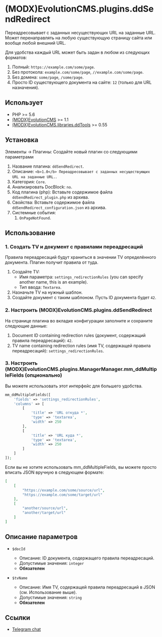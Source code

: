 # (MODX)EvolutionCMS.plugins.ddSendRedirect

Переадресовывает с заданных несуществующих URL на заданные URL.
Может перенаправлять на любую существующую страницу сайта или вообще любой внешний URL.

Для удобства каждый URL может быть задан в любом из следующих форматов:
1. Полный: `https://example.com/some/page`.
2. Без протокола: `example.com/some/page`, `//example.com/some/page`.
3. Без домена: `some/page`, `/some/page`.
4. Просто ID существующего документа на сайте: `12` (только для URL назначения).


## Использует

* PHP >= 5.6
* [(MODX)EvolutionCMS](https://github.com/evolution-cms/evolution) >= 1.1
* [(MODX)EvolutionCMS.libraries.ddTools](https://code.divandesign.ru/modx/ddtools) >= 0.55


## Установка


Элементы → Плагины: Создайте новый плагин со следующими параметрами

1. Название плагина: `ddSendRedirect`.
2. Описание: `<b>1.0</b> Переадресовывает с заданных несуществующих URL на заданные URL.`.
3. Категория: `Core`.
4. Анализировать DocBlock: `no`.
5. Код плагина (php): Вставьте содержимое файла `ddSendRedirect_plugin.php` из архива.
6. Свойства: Вставьте содержимое файла `ddSendRedirect_configuration.json` из архива.
7. Системные события:
	1. `OnPageNotFound`.


## Использование


### 1. Создать TV и документ с правилами переадресаций

Правила переадресаций будут храниться в значении TV определённого документа. Плагин получит правила от туда.

1. Создайте TV:
	* Имя параметра: `settings_redirectionRules` (you can specify another name, this is an example).
	* Тип ввода: `Textarea`.
2. Назначьте TV на нужный шаблон.
3. Создайте документ с таким шаблоном. Пусть ID документа будет `42`.


### 2. Настроить (MODX)EvolutionCMS.plugins.ddSendRedirect

На странице плагина во вкладке конфигурации заполните и сохраните следующие данные:
1. Document ID containing redirection rules (документ, содержащий правила переадресаций): `42`.
2. TV name containing redirection rules (имя TV, содержащей правила переадресаций): `settings_redirectionRules`.


### 3. Настроить (MODX)EvolutionCMS.plugins.ManagerManager.mm_ddMultipleFields (опционально)

Вы можете использовать этот интерфейс для большего удобства.

```php
mm_ddMultipleFields([
	'fields' => 'settings_redirectionRules',
	'columns' => [
		[
			'title' => 'URL откуда *',
			'type' => 'textarea',
			'width' => 250
		],
		[
			'title' => 'URL куда *',
			'type' => 'textarea',
			'width' => 250
		]
	]
]);
```

Если вы не хотите использовать mm_ddMultipleFields, вы можете просто вписать JSON вручную в следующем формате:

```json
[
	[
		"https://example.com/some/source/url",
		"https://example.com/some/target/url"
	],
	[
		"another/source/url",
		"another/target/url"
	]
]
```


## Описание параметров

* `$docId`
	* Описание: ID документа, содержащего правила переадресаций.
	* Допустимые значения: `integer`
	* **Обязателен**
	
* `$tvName`
	* Описание: Имя TV, содержащей правила переадресаций в JSON (см. Использование выше).
	* Допустимые значения: `string`
	* **Обязателен**


## Ссылки

* [Telegram chat](https://t.me/dd_code)


<link rel="stylesheet" type="text/css" href="https://DivanDesign.ru/assets/files/ddMarkdown.css" />